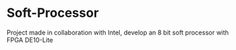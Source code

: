 # Soft-Processor
Project made in collaboration with Intel, develop an 8 bit soft processor with FPGA DE10-Lite
